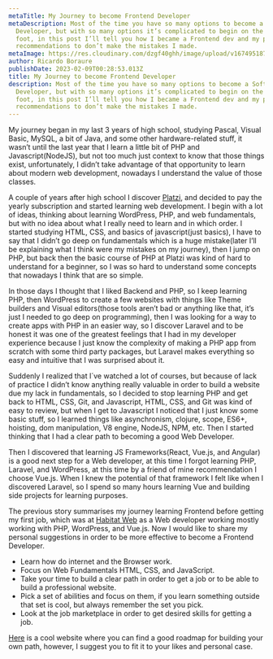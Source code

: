 ```yaml
---
metaTitle: My Journey to become Frontend Developer
metaDescription: Most of the time you have so many options to become a Software
  Developer, but with so many options it’s complicated to begin on the right
  foot, in this post I’ll tell you how I became a Frontend dev and my personal
  recommendations to don’t make the mistakes I made.
metaImage: https://res.cloudinary.com/dzgf40ghh/image/upload/v1674951877/portrait_bq1urr.jpg
author: Ricardo Boraure
publishDate: 2023-02-09T00:28:53.013Z
title: My Journey to become Frontend Developer
description: Most of the time you have so many options to become a Software
  Developer, but with so many options it’s complicated to begin on the right
  foot, in this post I’ll tell you how I became a Frontend dev and my personal
  recommendations to don’t make the mistakes I made.
---
```

My journey began in my last 3 years of high school, studying Pascal, Visual Basic, MySQL, a bit of Java, and some other hardware-related stuff, it wasn’t until the last year that I learn a little bit of PHP and Javascript(NodeJS), but not too much just context to know that those things exist, unfortunately, I didn’t take advantage of that opportunity to learn about modern web development, nowadays I understand the value of those classes.

A couple of years after high school I discover [Platzi](https://platzi.com/r/ricardo-boraure), and decided to pay the yearly subscription and started learning web development. I begin with a lot of ideas, thinking about learning WordPress, PHP, and web fundamentals, but with no idea about what I really need to learn and in which order. I started studying HTML, CSS, and basics of javascript(just basics), I have to say that I didn’t go deep on fundamentals which is a huge mistake(later I’ll be explaining what I think were my mistakes on my journey), then I jump on PHP, but back then the basic course of PHP at Platzi was kind of hard to understand for a beginner, so I was so hard to understand some concepts that nowadays I think that are so simple.

In those days I thought that I liked Backend and PHP, so I keep learning PHP, then WordPress to create a few websites with things like Theme builders and Visual editors(those tools aren’t bad or anything like that, it’s just I needed to go deep on programming), then I was looking for a way to create apps with PHP in an easier way, so I discover Laravel and to be honest it was one of the greatest feelings that I had in my developer experience because I just know the complexity of making a PHP app from scratch with some third party packages, but Laravel makes everything so easy and intuitive that I was surprised about it.

Suddenly I realized that I´ve watched a lot of courses, but because of lack of practice I didn’t know anything really valuable in order to build a website due my lack in fundamentals, so I decided to stop learning PHP and get back to HTML, CSS, Git, and Javascript, HTML, CSS, and Git was kind of easy to review, but when I get to Javascript I noticed that I just know some basic stuff, so I learned things like asynchronism, clojure, scope, ES6+, hoisting, dom manipulation, V8 engine, NodeJS, NPM, etc. Then I started thinking that I had a clear path to becoming a good Web Developer.

Then I discovered that learning JS Frameworks(React, Vue.js, and Angular) is a good next step for a Web developer, at this time I forgot learning PHP, Laravel, and WordPress, at this time by a friend of mine recommendation I choose Vue.js. When I knew the potential of that framework I felt like when I discovered Laravel, so I spend so many hours learning Vue and building side projects for learning purposes.

The previous story summarises my journey learning Frontend before getting my first job, which was at [Habitat Web](https://habitatweb.mx/) as a Web developer working mostly working with PHP, WordPress, and Vue.js. Now I would like to share my personal suggestions in order to be more effective to become a Frontend Developer.

* Learn how do internet and the Browser work.
* Focus on Web Fundamentals HTML, CSS, and JavaScript.
* Take your time to build a clear path in order to get a job or to be able to build a professional website.
* Pick a set of abilities and focus on them, if you learn something outside that set is cool, but always remember the set you pick.
* Look at the job marketplace in order to get desired skills for getting a job.

[Here](https://roadmap.sh/) is a cool website where you can find a good roadmap for building your own path, however, I suggest you to fit it to your likes and personal case.
